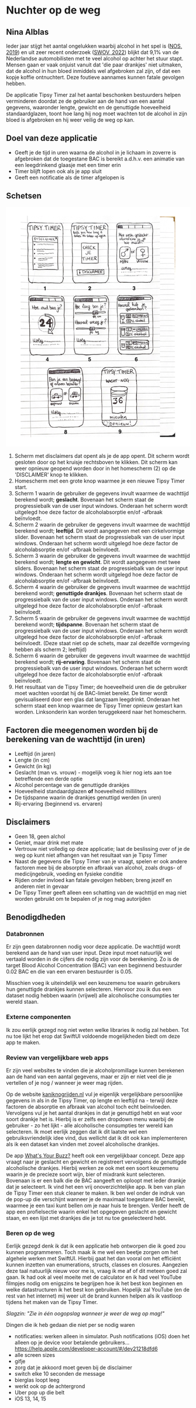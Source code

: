 # Nuchter op de weg
## Nina Alblas
Ieder jaar stijgt het aantal ongelukken waarbij alcohol in het spel is ([NOS, 2019](https://nos.nl/artikel/2308458-zorgwekkende-toename-aantal-verkeersdoden-door-alcohol-meer-dan-verdubbeld)) en uit zeer recent onderzoek ([SWOV, 2022](https://swov.nl/nl/nieuws/nederlandse-weggebruikers-europees-perspectief-resultaten-van-het-esra2-onderzoek)) blijkt dat 9,1% van de Nederlandse automobilisten met te veel alcohol op achter het stuur stapt. Mensen gaan er vaak onjuist vanuit dat 'die paar drankjes' niet uitmaken, dat de alcohol in hun bloed inmiddels wel afgebroken zal zijn, of dat een kopje koffie ontnuchtert. Deze foutieve aannames kunnen fatale gevolgen hebben.

De applicatie Tipsy Timer zal het aantal beschonken bestuurders helpen verminderen doordat ze de gebruiker aan de hand van een aantal gegevens, waaronder lengte, gewicht en de genuttigde hoeveelheid standaardglazen, toont hoe lang hij nog moet wachten tot de alcohol in zijn bloed is afgebroken en hij weer veilig de weg op kan.

## Doel van deze applicatie
* Geeft je de tijd in uren waarna de alcohol in je lichaam in zoverre is afgebroken dat de toegestane BAC is bereikt a.d.h.v. een animatie van een leegdrinkend glaasje met een timer erin
* Timer blijft lopen ook als je app sluit
* Geeft een notificatie als de timer afgelopen is

## Schetsen
![Schetsen van alle 8 views van de applicatie](doc/TIPSY-TIMER.png)

1. Scherm met disclaimers dat opent als je de app opent. Dit scherm wordt gesloten door op het kruisje rechtsboven te klikken. Dit scherm kan weer opnieuw geopend worden door in het homescherm (2) op de 'DISCLAIMER' knop te klikken.
2. Homescherm met een grote knop waarmee je een nieuwe Tipsy Timer start.
3. Scherm 1 waarin de gebruiker de gegevens invult waarmee de wachttijd berekend wordt; **geslacht**. Bovenaan het scherm staat de progressiebalk van de user input windows. Onderaan het scherm wordt uitgelegd hoe deze factor de alcoholabsorptie en/of -afbraak beïnvloedt.
4. Scherm 2 waarin de gebruiker de gegevens invult waarmee de wachttijd berekend wordt; **leeftijd**. Dit wordt aangegeven met een cirkelvormige slider. Bovenaan het scherm staat de progressiebalk van de user input windows. Onderaan het scherm wordt uitgelegd hoe deze factor de alcoholabsorptie en/of -afbraak beïnvloedt.
5. Scherm 3 waarin de gebruiker de gegevens invult waarmee de wachttijd berekend wordt; **lengte en gewicht**. Dit wordt aangegeven met twee sliders. Bovenaan het scherm staat de progressiebalk van de user input windows. Onderaan het scherm wordt uitgelegd hoe deze factor de alcoholabsorptie en/of -afbraak beïnvloedt.
6. Scherm 4 waarin de gebruiker de gegevens invult waarmee de wachttijd berekend wordt; **genuttigde drankjes**. Bovenaan het scherm staat de progressiebalk van de user input windows. Onderaan het scherm wordt uitgelegd hoe deze factor de alcoholabsorptie en/of -afbraak beïnvloedt.
7. Scherm 5 waarin de gebruiker de gegevens invult waarmee de wachttijd berekend wordt; **tijdspanne**. Bovenaan het scherm staat de progressiebalk van de user input windows. Onderaan het scherm wordt uitgelegd hoe deze factor de alcoholabsorptie en/of -afbraak beïnvloedt. (Deze staat niet op de schets, maar zal dezelfde vormgeving hebben als scherm 2; leeftijd)
8. Scherm 6 waarin de gebruiker de gegevens invult waarmee de wachttijd berekend wordt; **rij-ervaring**. Bovenaan het scherm staat de progressiebalk van de user input windows. Onderaan het scherm wordt uitgelegd hoe deze factor de alcoholabsorptie en/of -afbraak beïnvloedt.
9. Het resultaat van de Tipsy Timer; de hoeveelheid uren die de gebruiker moet wachten voordat hij de BAC-limiet bereikt. De timer wordt gevisualiseerd door een glas dat langzaam leegdrinkt. Onderaan het scherm staat een knop waarmee de Tipsy Timer opnieuw gestart kan worden. Linksonderin kan worden teruggekeerd naar het homescherm.


## Factoren die meegenomen worden bij de berekening van de wachttijd (in uren)
* Leeftijd (in jaren)
* Lengte (in cm)
* Gewicht (in kg)
* Geslacht (man vs. vrouw) - mogelijk voeg ik hier nog iets aan toe betreffende een derde optie
* Alcohol percentage van de genuttigde drankjes
* Hoeveelheid standaardglazen **of** hoeveelheid milliliters
* De tijdspanne waarin de drankjes genuttigd werden (in uren)
* Rij-ervaring (beginnend vs. ervaren)

## Disclaimers
* Geen 18, geen alchol
* Geniet, maar drink met mate
* Vertrouw niet volledig op deze applicatie; laat de beslissing over of je de weg op kunt niet afhangen van het resultaat van je Tipsy Timer
* Naast de gegevens die Tipsy Timer van je vraagt, spelen er ook andere factoren mee bij de absorptie en afbraak van alcohol, zoals drugs- of medicijngebruik, voeding en fysieke conditie
* Rijden onder invloed kan fatale gevolgen hebben; breng jezelf en anderen niet in gevaar
* De Tipsy Timer geeft alleen een schatting van de wachttijd en mag niet worden gebruikt om te bepalen of je nog mag autorijden

## Benodigdheden
### Databronnen
Er zijn geen databronnen nodig voor deze applicatie. De wachttijd wordt berekend aan de hand van user input. Deze input moet natuurlijk wel vertaald worden in de cijfers die nodig zijn voor de berekening. Zo is de target Blood Alcohol Concentration (BAC) van een beginnend bestuurder 0.02 BAC en die van een ervaren bestuurder is 0.05.

Misschien voeg ik uiteindelijk wel een keuzemenu toe waarin gebruikers hun genuttigde drankjes kunnen selecteren. Hiervoor zou ik dus een dataset nodig hebben waarin (vrijwel) alle alcoholische consumpties ter wereld staan.

### Externe componenten
Ik zou eerlijk gezegd nog niet weten welke libraries ik nodig zal hebben. Tot nu toe lijkt het erop dat SwiftUI voldoende mogelijkheden biedt om deze app te maken.

### Review van vergelijkbare web apps
Er zijn veel websites te vinden die je alcoholpromillage kunnen berekenen aan de hand van een aantal gegevens, maar er zijn er niet veel die je vertellen of je nog / wanneer je weer mag rijden.

Op de website [kaniknogrijden.nl](https://kaniknogrijden.nl/berekenen) vul je eigenlijk vergelijkbare persoonlijke gegevens in als in de Tipsy Timer, op lengte en leeftijd na - terwijl deze factoren de absorptie en afbraak van alcohol toch echt beïnvloeden. Vervolgens vul je het aantal drankjes in dat je genuttigd hebt en wat voor soort drankje het is. Hierbij is er zelfs een dropdown menu waarbij de gebruiker - zo het lijkt - alle alcoholische consumpties ter wereld kan selecteren. Ik moet eerlijk zeggen dat ik dit laatste wel een gebruiksvriendelijk idee vind, dus wellicht dat ik dit ook kan implementeren als ik een dataset kan vinden met zoveel alcoholische drankjes.

De app [What's Your Buzz?](https://apps.apple.com/nl/app/whats-your-buzz/id930934750?l=en) heeft ook een vergelijkbaar concept. Deze app vraagt naar je geslacht en gewicht en registreert vervolgens de genuttigde alcoholische drankjes. Hierbij werken ze ook met een soort keuzemenu waarin je de precieze soort wijn, bier of mixdrank kunt selecteren. Bovenaan is er een balk die de BAC aangeeft en oploopt met ieder drankje dat je selecteert. Ik vind het een vrij onoverzichtelijke app. Ik ben van plan de Tipsy Timer een stuk cleaner te maken. Ik ben wel onder de indruk van de pop-up die verschijnt wanneer je de maximaal toegestane BAC bereikt, waarmee je een taxi kunt bellen om je naar huis te brengen. Verder heeft de app een profielsectie waarin enkel het opgegeven geslacht en gewicht staan, en een lijst met drankjes die je tot nu toe geselecteerd hebt.

### Beren op de weg
Eerlijk gezegd denk ik dat ik een applicatie heb ontworpen die ik goed zou kunnen programmeren. Toch maak ik me wel een beetje zorgen om het algehele werken met SwiftUI. Hierbij gaat het dan vooral om het efficiënt kunnen inzetten van enumerations, structs, classes en closures. Aangezien deze taal natuurlijk nieuw voor me is, vraag ik me af of dit meteen goed zal gaan. Ik had ook al veel moeite met de calculator en ik had veel YouTube filmpjes nodig om enigszins te begrijpen hoe ik het best kon beginnen en welke datastructuren ik het best kon gebruiken. Hopelijk zal YouTube (en de rest van het internet) mij weer uit de brand kunnen helpen als ik vastloop tijdens het maken van de Tipsy Timer.

*Slagzin: "Zie in één oogopslag wanneer je weer de weg op mag!"*

Dingen die ik heb gedaan die niet per se nodig waren
- notificaties: werken alleen in simulator. Push notifications (iOS) doen het alleen op je device voor betalende gebruikers... https://help.apple.com/developer-account/#/dev21218dfd6
- alle screen sizes
- gifje
- zorg dat je akkoord moet geven bij de disclaimer
- switch elke 10 seconden de message
- bierglas loopt leeg
- werkt ook op de achtergrond
- Uber pop up die belt
- iOS 13, 14, 15
